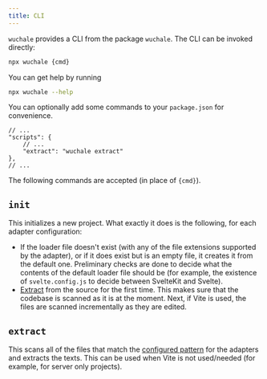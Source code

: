 ```yaml
---
title: CLI
---
```


`wuchale` provides a CLI from the package `wuchale`. The CLI can be invoked directly:

```bash
npx wuchale {cmd}
```

You can get help by running

```bash
npx wuchale --help
```

You can optionally add some commands to your `package.json` for convenience.

```jsonc
// ...
"scripts": {
    // ...
    "extract": "wuchale extract"
},
// ...
```

The following commands are accepted (in place of `{cmd}`).

## `init`

This initializes a new project. What exactly it does is the following, for each adapter configuration:

- If the loader file doesn't exist (with any of the file extensions supported
    by the adapter), or if it does exist but is an empty file, it creates it from
    the default one. Preliminary checks are done to decide what the contents of the
    default loader file should be (for example, the existence of `svelte.config.js`
    to decide between SvelteKit and Svelte).
- [Extract](#extract) from the source for the first time. This makes sure that the codebase
    is scanned as it is at the moment. Next, if Vite is used, the files are scanned
    incrementally as they are edited.

## `extract`

This scans all of the files that match the [configured
pattern](/reference/adapter-common#files) for the adapters and extracts the
texts. This can be used when Vite is not used/needed (for example, for server
only projects).
